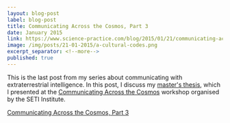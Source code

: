 ```yaml
---
layout: blog-post
label: blog-post
title: Communicating Across the Cosmos, Part 3
date: January 2015
link: https://www.science-practice.com/blog/2015/01/21/communicating-across-the-cosmos-3/
image: /img/posts/21-01-2015/a-cultural-codes.png
excerpt_separator: <!--more-->
published: true
---
```


This is the last post from my series about communicating with extraterrestrial intelligence. In this post, I discuss my [master's thesis](https://www.researchgate.net/publication/277892123_Lingua_Extraterrestris), which I presented at the [Communicating Across the Cosmos](https://communicating.seti.org/) workshop organised by the SETI Institute.

<!--more-->

[Communicating Across the Cosmos, Part 3](https://www.science-practice.com/blog/2015/01/21/communicating-across-the-cosmos-3/)
